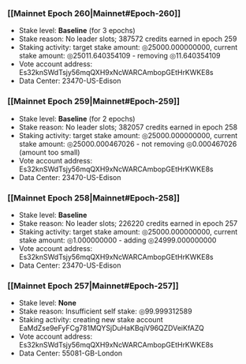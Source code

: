 ### [[Mainnet Epoch 260|Mainnet#Epoch-260]]
* Stake level: **Baseline** (for 3 epochs)
* Stake reason: No leader slots; 387572 credits earned in epoch 259
* Staking activity: target stake amount: ◎25000.000000000, current stake amount: ◎25011.640354109 - removing ◎11.640354109
* Vote account address: Es32knSWdTsjy56mqQXH9xNcWARCAmbopGEtHrKWKE8s
* Data Center: 23470-US-Edison
### [[Mainnet Epoch 259|Mainnet#Epoch-259]]
* Stake level: **Baseline** (for 2 epochs)
* Stake reason: No leader slots; 382057 credits earned in epoch 258
* Staking activity: target stake amount: ◎25000.000000000, current stake amount: ◎25000.000467026 - not removing ◎0.000467026 (amount too small)
* Vote account address: Es32knSWdTsjy56mqQXH9xNcWARCAmbopGEtHrKWKE8s
* Data Center: 23470-US-Edison
### [[Mainnet Epoch 258|Mainnet#Epoch-258]]
* Stake level: **Baseline**
* Stake reason: No leader slots; 226220 credits earned in epoch 257
* Staking activity: target stake amount: ◎25000.000000000, current stake amount: ◎1.000000000 - adding ◎24999.000000000
* Vote account address: Es32knSWdTsjy56mqQXH9xNcWARCAmbopGEtHrKWKE8s
* Data Center: 23470-US-Edison
### [[Mainnet Epoch 257|Mainnet#Epoch-257]]
* Stake level: **None**
* Stake reason: Insufficient self stake: ◎99.999312589
* Staking activity: creating new stake account EaMdZse9eFyFCg781MQYSjDuHaKBqiV96QZDVeiKfAZQ
* Vote account address: Es32knSWdTsjy56mqQXH9xNcWARCAmbopGEtHrKWKE8s
* Data Center: 55081-GB-London